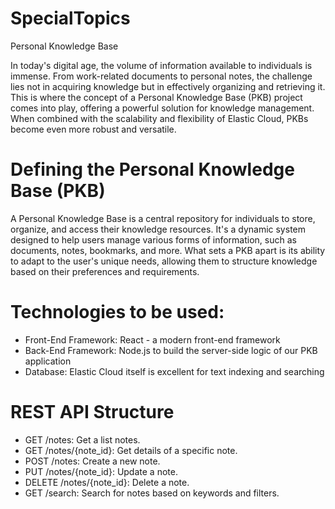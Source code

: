 # SpecialTopics
Personal Knowledge Base

In today's digital age, the volume of information available to individuals is immense. From work-related documents to personal notes, the challenge lies not in acquiring knowledge but in effectively organizing and retrieving it. This is where the concept of a Personal Knowledge Base (PKB) project comes into play, offering a powerful solution for knowledge management. When combined with the scalability and flexibility of Elastic Cloud, PKBs become even more robust and versatile.

# Defining the Personal Knowledge Base (PKB)
A Personal Knowledge Base is a central repository for individuals to store, organize, and access their knowledge resources. It's a dynamic system designed to help users manage various forms of information, such as documents, notes, bookmarks, and more. What sets a PKB apart is its ability to adapt to the user's unique needs, allowing them to structure knowledge based on their preferences and requirements.

# Technologies to be used:
- Front-End Framework: React - a modern front-end framework
- Back-End Framework: Node.js to build the server-side logic of our PKB application
- Database: Elastic Cloud itself is excellent for text indexing and searching

# REST API Structure
- GET /notes: Get a list notes.
- GET /notes/{note_id}: Get details of a specific note.
- POST /notes: Create a new note.
- PUT /notes/{note_id}: Update a note.
- DELETE /notes/{note_id}: Delete a note.
- GET /search: Search for notes based on keywords and filters.
